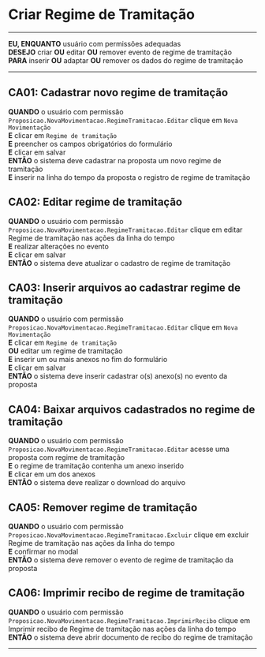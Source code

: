 # Criar Regime de Tramitação

---

**EU, ENQUANTO** usuário com permissões adequadas\
**DESEJO** criar **OU** editar **OU** remover evento de regime de tramitação\
**PARA** inserir **OU** adaptar **OU** remover os dados do regime de tramitação

---

## CA01: Cadastrar novo regime de tramitação

**QUANDO** o usuário com permissão `Proposicao.NovaMovimentacao.RegimeTramitacao.Editar` clique em `Nova Movimentação`\
**E** clicar em `Regime de tramitação`\
**E** preencher os campos obrigatórios do formulário\
**E** clicar em salvar\
**ENTÃO** o sistema deve cadastrar na proposta um novo regime de tramitação\
**E** inserir na linha do tempo da proposta o registro de regime de tramitação

## CA02: Editar regime de tramitação

**QUANDO** o usuário com permissão `Proposicao.NovaMovimentacao.RegimeTramitacao.Editar` clique em editar Regime de tramitação nas ações da linha do tempo\
**E** realizar alterações no evento\
**E** clicar em salvar\
**ENTÃO** o sistema deve atualizar o cadastro de regime de tramitação

## CA03: Inserir arquivos ao cadastrar regime de tramitação

**QUANDO** o usuário com permissão `Proposicao.NovaMovimentacao.RegimeTramitacao.Editar` clique em `Nova Movimentação`\
**E** clicar em `Regime de tramitação`\
**OU** editar um regime de tramitação\
**E** inserir um ou mais anexos no fim do formulário\
**E** clicar em salvar\
**ENTÃO** o sistema deve inserir cadastrar o(s) anexo(s) no evento da proposta

## CA04: Baixar arquivos cadastrados no regime de tramitação

**QUANDO** o usuário com permissão `Proposicao.NovaMovimentacao.RegimeTramitacao.Editar` acesse uma proposta com regime de tramitação\
**E** o regime de tramitação contenha um anexo inserido\
**E** clicar em um dos anexos\
**ENTÃO** o sistema deve realizar o download do arquivo

## CA05: Remover regime de tramitação

**QUANDO** o usuário com permissão `Proposicao.NovaMovimentacao.RegimeTramitacao.Excluir` clique em excluir Regime de tramitação nas ações da linha do tempo\
**E** confirmar no modal\
**ENTÃO** o sistema deve remover o evento de regime de tramitação da proposta

## CA06: Imprimir recibo de regime de tramitação

**QUANDO** o usuário com permissão `Proposicao.NovaMovimentacao.RegimeTramitacao.ImprimirRecibo` clique em Imprimir recibo de Regime de tramitação nas ações da linha do tempo\
**ENTÃO** o sistema deve abrir documento de recibo do regime de tramitação

---
